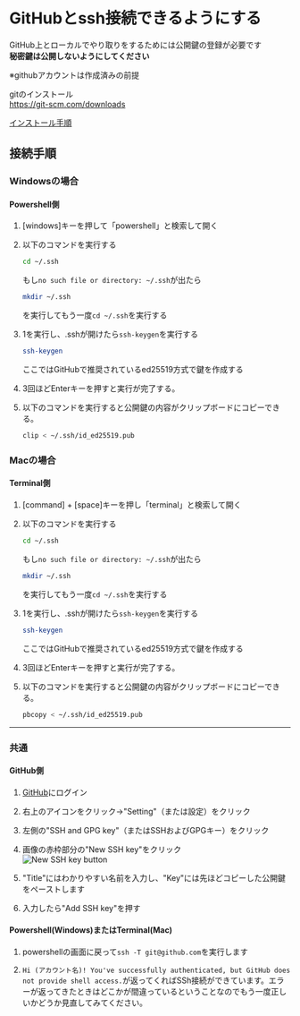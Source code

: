 # GitHubとssh接続できるようにする
GitHub上とローカルでやり取りをするためには公開鍵の登録が必要です  
**秘密鍵は公開しないようにしてください**

※githubアカウントは作成済みの前提

gitのインストール   
https://git-scm.com/downloads

[インストール手順](https://qiita.com/T-H9703EnAc/items/4fbe6593d42f9a844b1c)

## 接続手順
### Windowsの場合
#### Powershell側
1.  [windows]キーを押して「powershell」と検索して開く  

2.  以下のコマンドを実行する
    ```sh
    cd ~/.ssh
    ```
    もし`no such file or directory: ~/.ssh`が出たら
    ```sh
    mkdir ~/.ssh
    ```
    を実行してもう一度`cd ~/.ssh`を実行する

3.  1を実行し、.sshが開けたら`ssh-keygen`を実行する
    ```sh
    ssh-keygen
    ```
    ここではGitHubで推奨されているed25519方式で鍵を作成する

4.  3回ほどEnterキーを押すと実行が完了する。

5.  以下のコマンドを実行すると公開鍵の内容がクリップボードにコピーできる。
    ```sh
    clip < ~/.ssh/id_ed25519.pub
    ```

### Macの場合
#### Terminal側

1.  [command] + [space]キーを押し「terminal」と検索して開く

2.  以下のコマンドを実行する
    ```sh
    cd ~/.ssh
    ```
    もし`no such file or directory: ~/.ssh`が出たら
    ```sh
    mkdir ~/.ssh
    ```
    を実行してもう一度`cd ~/.ssh`を実行する

3.  1を実行し、.sshが開けたら`ssh-keygen`を実行する
    ```sh
    ssh-keygen
    ```
    ここではGitHubで推奨されているed25519方式で鍵を作成する

4.  3回ほどEnterキーを押すと実行が完了する。

5.  以下のコマンドを実行すると公開鍵の内容がクリップボードにコピーできる。
    ```sh
    pbcopy < ~/.ssh/id_ed25519.pub
    ```

---

### 共通
#### GitHub側
1.  [GitHub](https://github.com)にログイン

2.  右上のアイコンをクリック→"Setting"（または設定）をクリック

3.  左側の"SSH and GPG key"（またはSSHおよびGPGキー）をクリック

4.  画像の赤枠部分の"New SSH key"をクリック  
![New SSH key button](https://github.com/tsubame-rustica/Frontend/assets/120567038/7ea99dfc-0d5e-4430-8ffc-a3ea25bc7e93)

5. "Title"にはわかりやすい名前を入力し、"Key"には先ほどコピーした公開鍵をペーストします

6.  入力したら"Add SSH key"を押す

#### Powershell(Windows)またはTerminal(Mac)
1.  powershellの画面に戻って`ssh -T git@github.com`を実行します

2.  ```Hi (アカウント名)! You've successfully authenticated, but GitHub does not provide shell access.```が返ってくればSSh接続ができています。エラーが返ってきたときはどこかが間違っているということなのでもう一度正しいかどうか見直してみてください。

